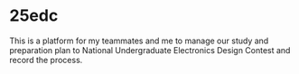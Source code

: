 # 25edc
This is a platform for my teammates and me to manage our study and preparation plan to National Undergraduate Electronics Design Contest and record the process.
